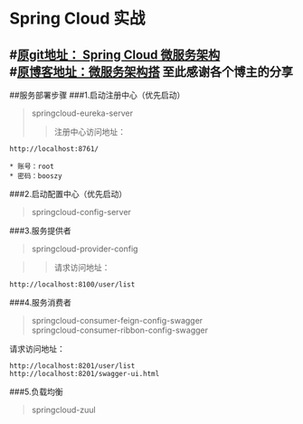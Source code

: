 Spring Cloud 实战
======================================
#[原git地址： Spring Cloud 微服务架构](https://git.coding.net/yirenyishi/springcloud-multi.git)<br>
#[原博客地址：微服务架构搭](https://blog.csdn.net/yp090416/article/details/79157407)
        至此感谢各个博主的分享
------------------------------------
##服务部署步骤
###1.启动注册中心（优先启动）
>springcloud-eureka-server <br>
>>注册中心访问地址：
    
    http://localhost:8761/
    
    * 账号：root 
    * 密码：booszy

###2.启动配置中心（优先启动）
>springcloud-config-server

###3.服务提供者
>springcloud-provider-config

>>请求访问地址：
    
    http://localhost:8100/user/list

###4.服务消费者

>springcloud-consumer-feign-config-swagger <br>
>springcloud-consumer-ribbon-config-swagger

请求访问地址：
    
    http://localhost:8201/user/list
    http://localhost:8201/swagger-ui.html

###5.负载均衡
>springcloud-zuul
